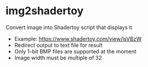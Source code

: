 # img2shadertoy
Convert image into Shadertoy script that displays it
* Example: https://www.shadertoy.com/view/lsVBzW
* Redirect output to text file for result
* Only 1-bit BMP files are supported at the moment
* Image width must be multiple of 32
